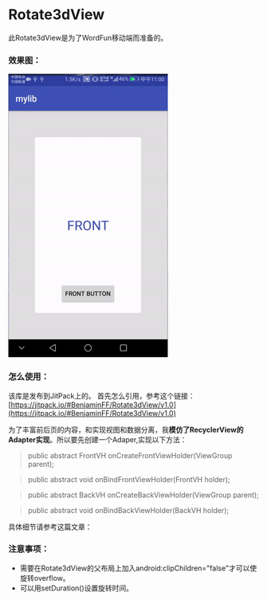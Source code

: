 # Rotate3dView
此Rotate3dView是为了WordFun移动端而准备的。

### 效果图：

![image](https://github.com/BenjaminFF/Rotate3dView/blob/master/Rotate3d.gif )

### 怎么使用：

该库是发布到JitPack上的。
首先怎么引用，参考这个链接：
[https://jitpack.io/#BenjaminFF/Rotate3dView/v1.0](https://jitpack.io/#BenjaminFF/Rotate3dView/v1.0)

为了丰富前后页的内容，和实现视图和数据分离，我**模仿了RecyclerView的Adapter实现**。所以要先创建一个Adaper,实现以下方法：

> public abstract FrontVH onCreateFrontViewHolder(ViewGroup parent);

> public abstract void onBindFrontViewHolder(FrontVH holder);

>public abstract BackVH onCreateBackViewHolder(ViewGroup parent);

>public abstract void onBindBackViewHolder(BackVH holder);

具体细节请参考这篇文章：


### 注意事项：
- 需要在Rotate3dView的父布局上加入android:clipChildren="false"才可以使旋转overflow。
- 可以用setDuration()设置旋转时间。




